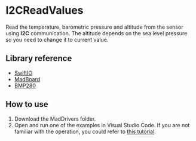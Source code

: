 # I2CReadValues

Read the temperature, barometric pressure and altitude from the sensor using **I2C** communication. The altitude depends on the sea level pressure so you need to change it to current value.

## Library reference

* [SwiftIO](https://github.com/madmachineio/SwiftIO)
* [MadBoard](https://github.com/madmachineio/MadBoards)
* [BMP280](https://github.com/madmachineio/MadDrivers/tree/main/Sources/BMP280/BMP280.swift)


## How to use

1. Download the MadDrivers folder.
2. Open and run one of the examples in Visual Studio Code. If you are not familiar with the operation, you could refer to [this tutorial](https://docs.madmachine.io/overview/advanced/run-example).
 
